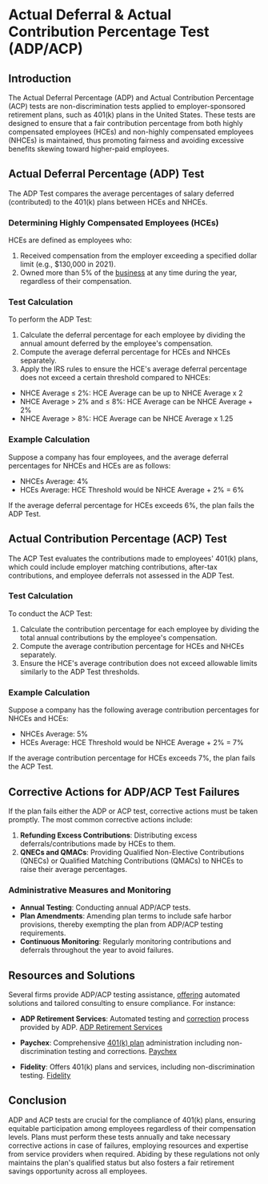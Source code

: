 # Actual Deferral & Actual Contribution Percentage Test (ADP/ACP)

## Introduction

The Actual Deferral Percentage (ADP) and Actual Contribution Percentage (ACP) tests are non-discrimination tests applied to employer-sponsored retirement plans, such as 401(k) plans in the United States. These tests are designed to ensure that a fair contribution percentage from both highly compensated employees (HCEs) and non-highly compensated employees (NHCEs) is maintained, thus promoting fairness and avoiding excessive benefits skewing toward higher-paid employees.

## Actual Deferral Percentage (ADP) Test

The ADP Test compares the average percentages of salary deferred (contributed) to the 401(k) plans between HCEs and NHCEs. 

### Determining Highly Compensated Employees (HCEs)

HCEs are defined as employees who:

1. Received compensation from the employer exceeding a specified dollar limit (e.g., $130,000 in 2021).
2. Owned more than 5% of the [business](../b/business.md) at any time during the year, regardless of their compensation.

### Test Calculation

To perform the ADP Test:
1. Calculate the deferral percentage for each employee by dividing the annual amount deferred by the employee's compensation.
2. Compute the average deferral percentage for HCEs and NHCEs separately.
3. Apply the IRS rules to ensure the HCE's average deferral percentage does not exceed a certain threshold compared to NHCEs:

- NHCE Average ≤ 2%: HCE Average can be up to NHCE Average x 2
- NHCE Average > 2% and ≤ 8%: HCE Average can be NHCE Average + 2%
- NHCE Average > 8%: HCE Average can be NHCE Average x 1.25

### Example Calculation

Suppose a company has four employees, and the average deferral percentages for NHCEs and HCEs are as follows:
- NHCEs Average: 4%
- HCEs Average: HCE Threshold would be NHCE Average + 2% = 6%

If the average deferral percentage for HCEs exceeds 6%, the plan fails the ADP Test.

## Actual Contribution Percentage (ACP) Test

The ACP Test evaluates the contributions made to employees' 401(k) plans, which could include employer matching contributions, after-tax contributions, and employee deferrals not assessed in the ADP Test.

### Test Calculation

To conduct the ACP Test:
1. Calculate the contribution percentage for each employee by dividing the total annual contributions by the employee's compensation.
2. Compute the average contribution percentage for HCEs and NHCEs separately.
3. Ensure the HCE's average contribution does not exceed allowable limits similarly to the ADP Test thresholds.

### Example Calculation

Suppose a company has the following average contribution percentages for NHCEs and HCEs:
- NHCEs Average: 5%
- HCEs Average: HCE Threshold would be NHCE Average + 2% = 7%

If the average contribution percentage for HCEs exceeds 7%, the plan fails the ACP Test.

## Corrective Actions for ADP/ACP Test Failures

If the plan fails either the ADP or ACP test, corrective actions must be taken promptly. The most common corrective actions include:

1. **Refunding Excess Contributions**: Distributing excess deferrals/contributions made by HCEs to them.
2. **QNECs and QMACs**: Providing Qualified Non-Elective Contributions (QNECs) or Qualified Matching Contributions (QMACs) to NHCEs to raise their average percentages.

### Administrative Measures and Monitoring

- **Annual Testing**: Conducting annual ADP/ACP tests.
- **Plan Amendments**: Amending plan terms to include safe harbor provisions, thereby exempting the plan from ADP/ACP testing requirements.
- **Continuous Monitoring**: Regularly monitoring contributions and deferrals throughout the year to avoid failures.

## Resources and Solutions

Several firms provide ADP/ACP testing assistance, [offering](../o/offering.md) automated solutions and tailored consulting to ensure compliance. For instance:

- **ADP Retirement Services**: Automated testing and [correction](../c/correction.md) process provided by ADP. [ADP Retirement Services](https://www.adp.com/what-we-offer/benefits/retirement/401k.aspx)

- **Paychex**: Comprehensive [401(k) plan](../1/401(k)_plan.md) administration including non-discrimination testing and corrections. [Paychex](https://www.paychex.com/retirement-services/401k)

- **Fidelity**: Offers 401(k) plans and services, including non-discrimination testing. [Fidelity](https://www.fidelity.com/retirement-ira/small-business/401k)

## Conclusion

ADP and ACP tests are crucial for the compliance of 401(k) plans, ensuring equitable participation among employees regardless of their compensation levels. Plans must perform these tests annually and take necessary corrective actions in case of failures, employing resources and expertise from service providers when required. Abiding by these regulations not only maintains the plan's qualified status but also fosters a fair retirement savings opportunity across all employees.